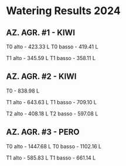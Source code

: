 # Watering Results 2024

## AZ. AGR. #1 - KIWI

T0 alto - 423.33 L 
T0 basso - 419.41 L

T1 alto - 345.59 L 
T1 basso - 358.11 L

## AZ. AGR. #2 - KIWI

T0 - 838.98 L

T1 alto - 643.63 L
T1 basso - 709.10 L

T2 alto - 408.18 L
T2 basso - 597.08 L

## AZ. AGR. #3 - PERO

T0 alto - 1447.68 L
T0 basso - 1102.16 L

T1 alto - 585.83 L
T1 basso - 661.14 L